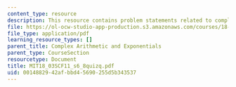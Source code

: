 ```yaml
---
content_type: resource
description: This resource contains problem statements related to complex exponentials.
file: https://ol-ocw-studio-app-production.s3.amazonaws.com/courses/18-03sc-differential-equations-fall-2011/0014882942afbbd45690255d5b343537_MIT18_03SCF11_s6_8quizq.pdf
file_type: application/pdf
learning_resource_types: []
parent_title: Complex Arithmetic and Exponentials
parent_type: CourseSection
resourcetype: Document
title: MIT18_03SCF11_s6_8quizq.pdf
uid: 00148829-42af-bbd4-5690-255d5b343537
---
```

